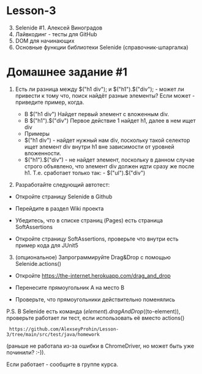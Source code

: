 # Lesson-3
3. Selenide #1. Алексей Виноградов
1. Лайвкодинг - тесты для GitHub 
2. DOM для начинающих
3. Основные функции библиотеки Selenide (справочник-шпаргалка)

# Домашнее задание #1

1. Есть ли разница между $("h1 div"); и $("h1").$("div"); - может ли привести к тому что, поиск найдёт разные элементы?
Если может - приведите пример, когда.

   -  В $("h1 div") Найдет первый элемент с вложенным div.
   -  В $("h1").$("div") Первое действие 1 найдет h1, далее в нем ищет div 
   -  Примеры  
   -  $("h1 div") - найдет нужный нам div, поскольку такой селектор ищет элемент div внутри h1 вне зависимости от уровней вложенности.
   - $("h1").$("div") - не найдет элемент, поскольку в данном случае строго объявлено, что элемент div должен идти сразу же после h1. Т.е. сработает только так:      - $("ul").$("div")


2. Разработайте следующий автотест:

 - Откройте страницу Selenide в Github

 - Перейдите в раздел Wiki проекта

 - Убедитесь, что в списке страниц (Pages) есть страница SoftAssertions

 - Откройте страницу SoftAssertions, проверьте что внутри есть пример кода для JUnit5



3. (опциональное) Запрограммируйте Drag&Drop с помощью Selenide.actions()

 - Откройте https://the-internet.herokuapp.com/drag_and_drop

 - Перенесите прямоугольник А на место В

 - Проверьте, что прямоугольники действительно поменялись

P.S. В Selenide есть команда $(element).dragAndDrop($(to-element)), проверьте работает ли тест, если использовать её вместо actions()

     https://github.com/AlexseyProhin/Lesson-3/tree/main/src/test/java/homework

(раньше не работала из-за ошибки в ChromeDriver, но может быть уже починили? :-)).

Если работает - сообщите в группе курса.
